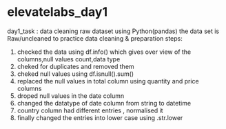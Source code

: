 # elevatelabs_day1
day1_task : data cleaning raw dataset using Python(pandas)
the data set is Raw/uncleaned to practice data cleaning & preparation
steps: 
1. checked the data using df.info() which gives over view of the columns,null values count,data type
2. cheked for duplicates and removed them
3. cheked null values using df.isnull().sum()
4. replaced the null values in total column using quantity and price columns
5. droped null values in the date column
6. changed the datatype of date column from string to datetime
7. country column had different entries , normalised it
8. finally changed the entries into lower case using .str.lower 
